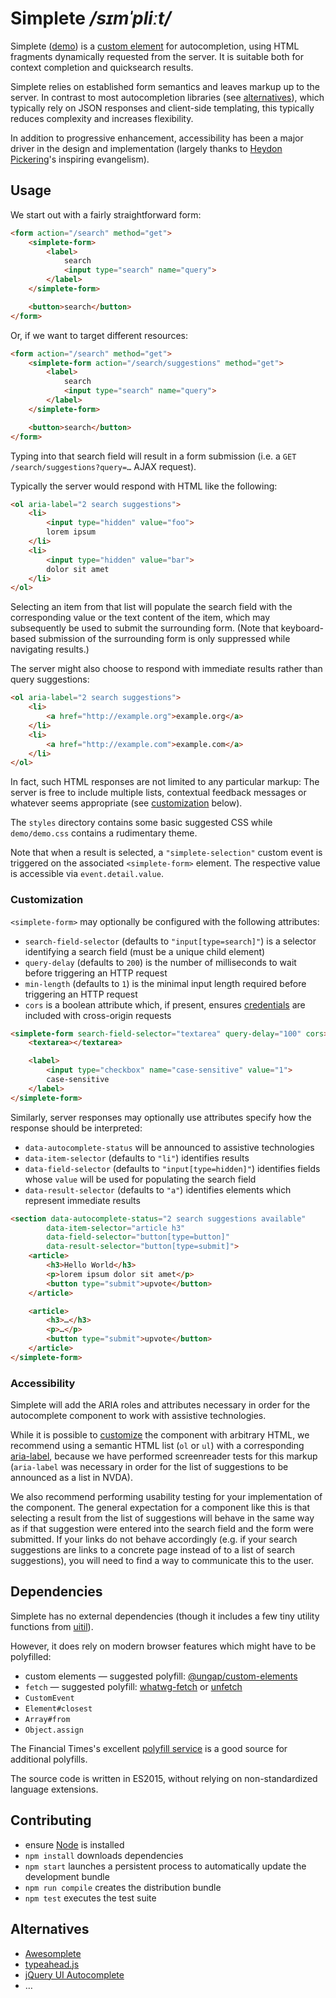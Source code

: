 # Simplete _/sɪmˈpliːt/_

Simplete ([demo](http://innoq.github.io/simplete/)) is a
[custom element](https://www.webcomponents.org/introduction#custom-elements) for
autocompletion, using HTML fragments dynamically requested from the server. It
is suitable both for context completion and quicksearch results.

Simplete relies on established form semantics and leaves markup up to the
server. In contrast to most autocompletion libraries (see
[alternatives](#alternatives)), which typically rely on JSON responses and
client-side templating, this typically reduces complexity and increases
flexibility.

In addition to progressive enhancement, accessibility has been a major driver
in the design and implementation (largely thanks to
[Heydon Pickering](https://www.heydonworks.com)'s inspiring evangelism).


Usage
-----

We start out with a fairly straightforward form:

```html
<form action="/search" method="get">
    <simplete-form>
        <label>
            search
            <input type="search" name="query">
        </label>
    </simplete-form>

    <button>search</button>
</form>
```

Or, if we want to target different resources:

```html
<form action="/search" method="get">
    <simplete-form action="/search/suggestions" method="get">
        <label>
            search
            <input type="search" name="query">
        </label>
    </simplete-form>

    <button>search</button>
</form>
```

Typing into that search field will result in a form submission (i.e. a
`GET /search/suggestions?query=…` AJAX request).

Typically the server would respond with HTML like the following:

```html
<ol aria-label="2 search suggestions">
    <li>
        <input type="hidden" value="foo">
        lorem ipsum
    </li>
    <li>
        <input type="hidden" value="bar">
        dolor sit amet
    </li>
</ol>
```

Selecting an item from that list will populate the search field with the
corresponding value or the text content of the item, which may subsequently be
used to submit the surrounding form. (Note that keyboard-based submission of
the surrounding form is only suppressed while navigating results.)

The server might also choose to respond with immediate results rather than query
suggestions:

```html
<ol aria-label="2 search suggestions">
    <li>
        <a href="http://example.org">example.org</a>
    </li>
    <li>
        <a href="http://example.com">example.com</a>
    </li>
</ol>
```

In fact, such HTML responses are not limited to any particular markup: The
server is free to include multiple lists, contextual feedback messages or
whatever seems appropriate (see [customization](#customization) below).

The `styles` directory contains some basic suggested CSS while `demo/demo.css`
contains a rudimentary theme.

Note that when a result is selected, a `"simplete-selection"` custom event is
triggered on the associated `<simplete-form>` element. The respective value is
accessible via `event.detail.value`.

### Customization

`<simplete-form>` may optionally be configured with the following attributes:

* `search-field-selector` (defaults to `"input[type=search]"`) is a selector
  identifying a search field (must be a unique child element)
* `query-delay` (defaults to `200`) is the number of milliseconds to wait before
  triggering an HTTP request
* `min-length` (defaults to `1`) is the minimal input length required before
  triggering an HTTP request
* `cors` is a boolean attribute which, if present, ensures
  [credentials](https://fetch.spec.whatwg.org/#credentials) are included with
  cross-origin requests

```html
<simplete-form search-field-selector="textarea" query-delay="100" cors>
    <textarea></textarea>

    <label>
        <input type="checkbox" name="case-sensitive" value="1">
        case-sensitive
    </label>
</simplete-form>
```

Similarly, server responses may optionally use attributes specify how the
response should be interpreted:

* `data-autocomplete-status` will be announced to assistive technologies
* `data-item-selector` (defaults to `"li"`) identifies results
* `data-field-selector` (defaults to `"input[type=hidden]"`) identifies fields
  whose `value` will be used for populating the search field
* `data-result-selector` (defaults to `"a"`) identifies elements which represent
  immediate results

```html
<section data-autocomplete-status="2 search suggestions available"
        data-item-selector="article h3"
        data-field-selector="button[type=button]"
        data-result-selector="button[type=submit]">
    <article>
        <h3>Hello World</h3>
        <p>lorem ipsum dolor sit amet</p>
        <button type="submit">upvote</button>
    </article>

    <article>
        <h3>…</h3>
        <p>…</p>
        <button type="submit">upvote</button>
    </article>
</simplete-form>
```


### Accessibility

Simplete will add the ARIA roles and attributes necessary in order for the
autocomplete component to work with assistive technologies.

While it is possible to [customize](#customization) the component with
arbitrary HTML, we recommend using a semantic HTML list (`ol` or `ul`) with a
corresponding
[aria-label](https://developer.mozilla.org/en-US/docs/Web/Accessibility/ARIA/Attributes/aria-label),
because we have performed screenreader tests for this markup
(`aria-label` was necessary in order for the list of suggestions to be
announced as a list in NVDA).

We also recommend performing usability testing for your implementation of the
component. The general expectation for a component like this is that selecting
a result from the list of suggestions will behave in the same way as if that
suggestion were entered into the search field and the form were submitted. If
your links do not behave accordingly (e.g. if your search suggestions are links
to a concrete page instead of to a list of search suggestions), you will need
to find a way to communicate this to the user.


Dependencies
------------

Simplete has no external dependencies (though it includes a few tiny utility
functions from [uitil](https://github.com/FND/uitil)).

However, it does rely on modern browser features which might have to be
polyfilled:

* custom elements — suggested polyfill:
  [@ungap/custom-elements](https://github.com/ungap/custom-elements)
* `fetch` — suggested polyfill: [whatwg-fetch](https://github.com/github/fetch)
  or [unfetch](https://github.com/developit/unfetch)
* `CustomEvent`
* `Element#closest`
* `Array#from`
* `Object.assign`

The Financial Times's excellent
[polyfill service](https://github.com/Financial-Times/polyfill-service) is a
good source for additional polyfills.

The source code is written in ES2015, without relying on non-standardized
language extensions.


Contributing
------------

* ensure [Node](http://nodejs.org) is installed
* `npm install` downloads dependencies
* `npm start` launches a persistent process to automatically update the
  development bundle
* `npm run compile` creates the distribution bundle
* `npm test` executes the test suite


Alternatives
------------

* [Awesomplete](http://leaverou.github.io/awesomplete/)
* [typeahead.js](http://twitter.github.io/typeahead.js/)
* [jQuery UI Autocomplete](http://jqueryui.com/autocomplete/)
* …
